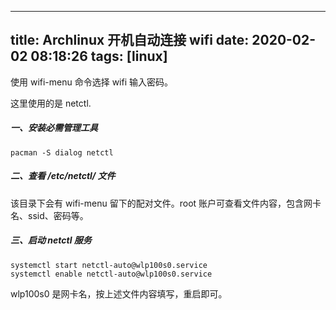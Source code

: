
---
title: Archlinux 开机自动连接 wifi
date: 2020-02-02 08:18:26
tags: [linux]
---

使用 wifi-menu 命令选择 wifi 输入密码。

这里使用的是 netctl.
##### 一、安装必需管理工具


```
pacman -S dialog netctl
```

##### 二、查看 /etc/netctl/ 文件

该目录下会有 wifi-menu 留下的配对文件。root 账户可查看文件内容，包含网卡名、ssid、密码等。

##### 三、启动 netctl 服务

	systemctl start netctl-auto@wlp100s0.service
	systemctl enable netctl-auto@wlp100s0.service

wlp100s0 是网卡名，按上述文件内容填写，重启即可。
